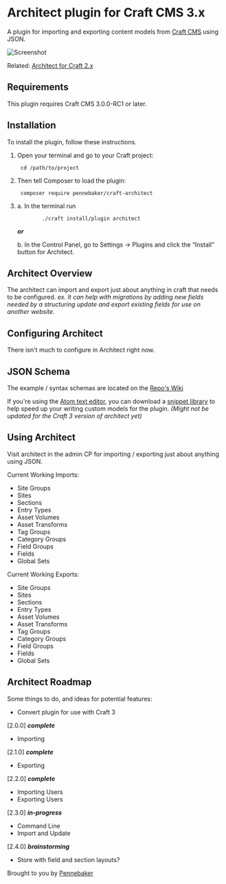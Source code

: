 # Architect plugin for Craft CMS 3.x

A plugin for importing and exporting content models from [Craft CMS](http://craftcms.com/) using JSON.

![Screenshot](resources/img/the-architect.png)

Related: [Architect for Craft 2.x](https://github.com/Pennebaker/craftcms-thearchitect)

## Requirements

This plugin requires Craft CMS 3.0.0-RC1 or later.

## Installation

To install the plugin, follow these instructions.

1. Open your terminal and go to your Craft project:

        cd /path/to/project

2. Then tell Composer to load the plugin:

        composer require pennebaker/craft-architect

3.
    a. In the terminal run
       
               ./craft install/plugin architect

    ***or***
    
    b. In the Control Panel, go to Settings → Plugins and click the “Install” button for Architect.

## Architect Overview

The architect can import and export just about anything in craft that needs to be configured.
*ex. It can help with migrations by adding new fields needed by a structuring update and export existing fields for use on another website.*

## Configuring Architect

There isn't much to configure in Architect right now.

## JSON Schema
The example / syntax schemas are located on the [Repo's Wiki](https://github.com/Pennebaker/craft-architect/wiki)

If you're using the [Atom text editor](https://atom.io/), you can download a [snippet library](https://github.com/Emkaytoo/craft-json-snippets) to help speed up your writing custom models for the plugin. *(Might not be updated for the Craft 3 version of architect yet)*

## Using Architect

Visit architect in the admin CP for importing / exporting just about anything using JSON.

Current Working Imports:
- Site Groups
- Sites
- Sections
- Entry Types
- Asset Volumes
- Asset Transforms
- Tag Groups
- Category Groups
- Field Groups
- Fields
- Global Sets

Current Working Exports:
- Site Groups
- Sites
- Sections
- Entry Types
- Asset Volumes
- Asset Transforms
- Tag Groups
- Category Groups
- Field Groups
- Fields
- Global Sets

## Architect Roadmap

Some things to do, and ideas for potential features:

* Convert plugin for use with Craft 3

[2.0.0] ***complete***
- Importing

[2.1.0] ***complete***
- Exporting

[2.2.0] ***complete***
- Importing Users
- Exporting Users

[2.3.0] ***in-progress***
- Command Line
- Import and Update

[2.4.0] ***brainstorming***
- Store with field and section layouts?

Brought to you by [Pennebaker](https://pennebaker.com)
